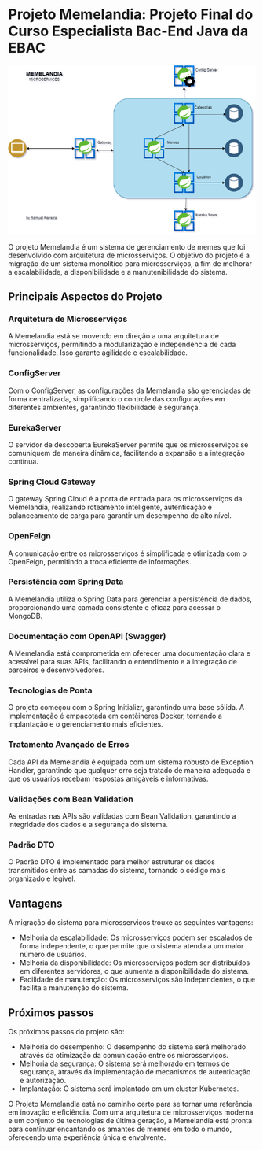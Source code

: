 # Projeto Memelandia: Projeto Final do Curso Especialista Bac-End Java da EBAC
![Diagrama Memelandia](diagrama-memelandia.png)

O projeto Memelandia é um sistema de gerenciamento de memes que foi desenvolvido com arquitetura de microsserviços. O objetivo do projeto é a migração de um sistema monolítico para microsserviços, a fim de melhorar a escalabilidade, a disponibilidade e a manutenibilidade do sistema.

## Principais Aspectos do Projeto

### Arquitetura de Microsserviços
A Memelandia está se movendo em direção a uma arquitetura de microsserviços, permitindo a modularização e independência de cada funcionalidade. Isso garante agilidade e escalabilidade.

### ConfigServer
Com o ConfigServer, as configurações da Memelandia são gerenciadas de forma centralizada, simplificando o controle das configurações em diferentes ambientes, garantindo flexibilidade e segurança.

### EurekaServer
O servidor de descoberta EurekaServer permite que os microsserviços se comuniquem de maneira dinâmica, facilitando a expansão e a integração contínua.

### Spring Cloud Gateway
O gateway Spring Cloud é a porta de entrada para os microsserviços da Memelandia, realizando roteamento inteligente, autenticação e balanceamento de carga para garantir um desempenho de alto nível.

### OpenFeign
A comunicação entre os microsserviços é simplificada e otimizada com o OpenFeign, permitindo a troca eficiente de informações.

### Persistência com Spring Data
A Memelandia utiliza o Spring Data para gerenciar a persistência de dados, proporcionando uma camada consistente e eficaz para acessar o MongoDB.

### Documentação com OpenAPI (Swagger)
A Memelandia está comprometida em oferecer uma documentação clara e acessível para suas APIs, facilitando o entendimento e a integração de parceiros e desenvolvedores.

### Tecnologias de Ponta
O projeto começou com o Spring Initializr, garantindo uma base sólida. A implementação é empacotada em contêineres Docker, tornando a implantação e o gerenciamento mais eficientes.

### Tratamento Avançado de Erros
Cada API da Memelandia é equipada com um sistema robusto de Exception Handler, garantindo que qualquer erro seja tratado de maneira adequada e que os usuários recebam respostas amigáveis e informativas.

### Validações com Bean Validation
As entradas nas APIs são validadas com Bean Validation, garantindo a integridade dos dados e a segurança do sistema.

### Padrão DTO
O Padrão DTO é implementado para melhor estruturar os dados transmitidos entre as camadas do sistema, tornando o código mais organizado e legível.

## Vantagens

A migração do sistema para microsserviços trouxe as seguintes vantagens:

  * Melhoria da escalabilidade: Os microsserviços podem ser escalados de forma independente, o que permite que o sistema atenda a um maior número de usuários.
  * Melhoria da disponibilidade: Os microsserviços podem ser distribuídos em diferentes servidores, o que aumenta a disponibilidade do sistema.
  * Facilidade de manutenção: Os microsserviços são independentes, o que facilita a manutenção do sistema.

## Próximos passos

Os próximos passos do projeto são:

  * Melhoria do desempenho: O desempenho do sistema será melhorado através da otimização da comunicação entre os microsserviços.
  * Melhoria da segurança: O sistema será melhorado em termos de segurança, através da implementação de mecanismos de autenticação e autorização.
  * Implantação: O sistema será implantado em um cluster Kubernetes.

O Projeto Memelandia está no caminho certo para se tornar uma referência em inovação e eficiência. Com uma arquitetura de microsserviços moderna e um conjunto de tecnologias de última geração, a Memelandia está pronta para continuar encantando os amantes de memes em todo o mundo, oferecendo uma experiência única e envolvente.
